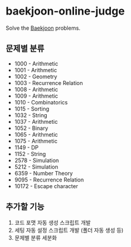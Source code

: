 # baekjoon-online-judge

Solve the [Baekjoon](https://www.acmicpc.net/) problems.

## 문제별 분류

- 1000 - Arithmetic
- 1001 - Arithmetic
- 1002 - Geometry
- 1003 - Recurrence Relation
- 1008 - Arithmetic
- 1009 - Arithmetic
- 1010 - Combinatorics
- 1015 - Sorting
- 1032 - String
- 1037 - Arithmetic
- 1052 - Binary
- 1065 - Arithmetic
- 1075 - Arithmetic
- 1149 - DP
- 1152 - String
- 2578 - Simulation
- 5212 - Simulation
- 6359 - Number Theory
- 9095 - Recurrence Relation
- 10172 - Escape character

## 추가할 기능

1. 코드 포맷 자동 생성 스크립트 개발
2. 세팅 자동 설정 스크립트 개발 (폴더 자동 생성 등)
3. 문제별 분류 세분화
